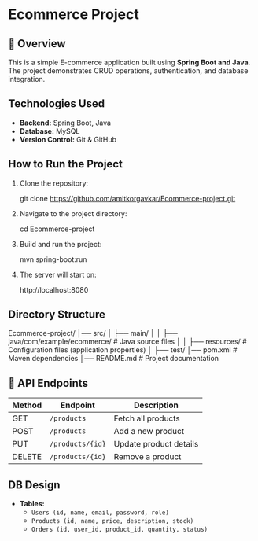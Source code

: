 # Ecommerce Project

## 📌 Overview

This is a simple E-commerce application built using **Spring Boot and Java**. The project demonstrates CRUD operations, authentication, and database integration.

## Technologies Used

- **Backend:** Spring Boot, Java
- **Database:** MySQL
- **Version Control:** Git & GitHub

## How to Run the Project

1. Clone the repository:
   
   git clone https://github.com/amitkorgavkar/Ecommerce-project.git
   
2. Navigate to the project directory:
   
   cd Ecommerce-project
   
3. Build and run the project:
   
   mvn spring-boot:run
   
4. The server will start on:
   
   http://localhost:8080


## Directory Structure

Ecommerce-project/
│── src/
│   ├── main/
│   │   ├── java/com/example/ecommerce/  # Java source files
│   │   ├── resources/  # Configuration files (application.properties)
│   ├── test/
│── pom.xml  # Maven dependencies
│── README.md  # Project documentation

## 📌 API Endpoints

| Method | Endpoint         | Description            |
| ------ | ---------------- | ---------------------- |
| GET    | `/products`      | Fetch all products     |
| POST   | `/products`      | Add a new product      |
| PUT    | `/products/{id}` | Update product details |
| DELETE | `/products/{id}` | Remove a product       |

## DB Design

- **Tables:**
  - `Users (id, name, email, password, role)`
  - `Products (id, name, price, description, stock)`
  - `Orders (id, user_id, product_id, quantity, status)`

